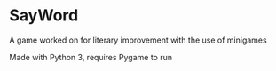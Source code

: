 # SayWord
A game worked on for literary improvement with the use of minigames

Made with Python 3, requires Pygame to run
